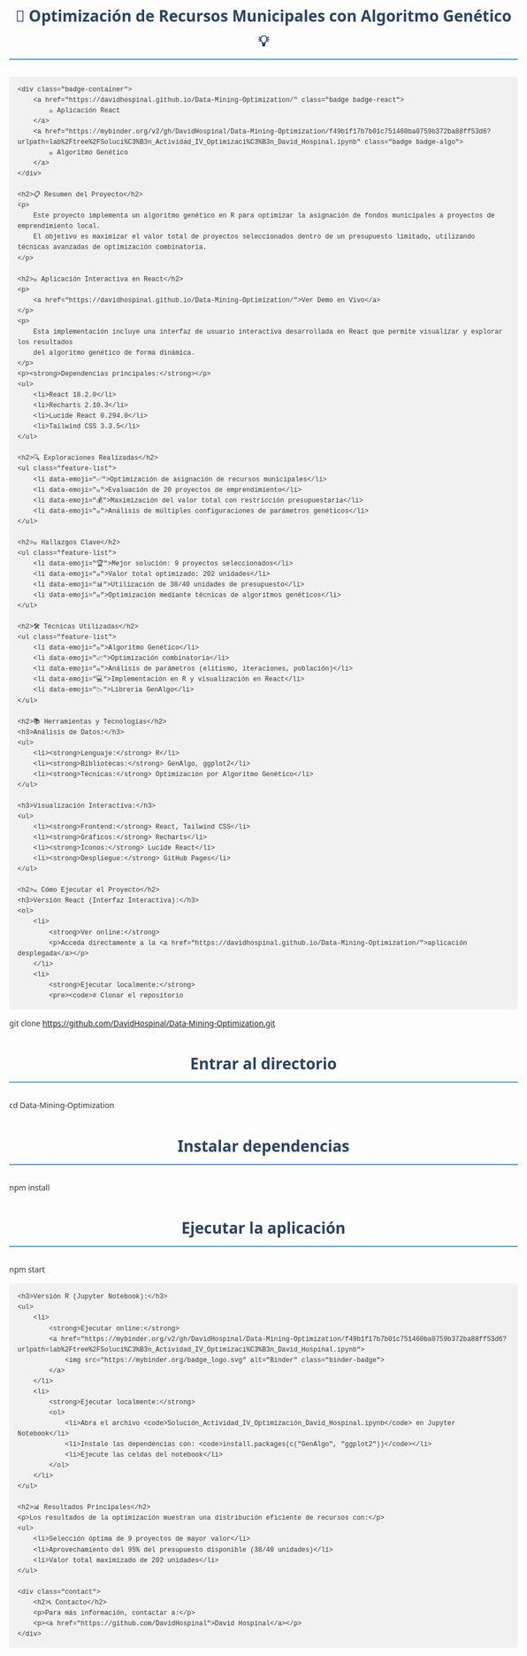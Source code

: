 <!DOCTYPE html>
<html lang="es">
<head>
    <meta charset="UTF-8">
    <meta name="viewport" content="width=device-width, initial-scale=1.0">
    <title>Data Mining Optimization - Algoritmo Genético</title>
    <style>
        body {
            font-family: 'Segoe UI', Tahoma, Geneva, Verdana, sans-serif;
            line-height: 1.6;
            color: #333;
            max-width: 1000px;
            margin: 0 auto;
            padding: 20px;
        }
        h1, h2 {
            color: #2a4365;
        }
        h1 {
            text-align: center;
            border-bottom: 2px solid #4299e1;
            padding-bottom: 10px;
            margin-bottom: 30px;
        }
        h2 {
            border-left: 4px solid #4299e1;
            padding-left: 10px;
            margin-top: 30px;
        }
        .badge {
            display: inline-block;
            padding: 8px 12px;
            margin: 5px;
            border-radius: 5px;
            color: white;
            font-weight: bold;
            text-decoration: none;
            font-size: 14px;
        }
        .badge-react {
            background-color: #61DAFB;
            color: #282c34;
        }
        .badge-algo {
            background-color: #4B8BBE;
        }
        .badge-container {
            text-align: center;
            margin: 20px 0;
        }
        .feature-list {
            list-style-type: none;
            padding-left: 5px;
        }
        .feature-list li {
            margin-bottom: 8px;
            position: relative;
            padding-left: 30px;
        }
        .feature-list li::before {
            content: attr(data-emoji);
            position: absolute;
            left: 0;
            top: 0;
        }
        code {
            background-color: #f1f1f1;
            padding: 2px 5px;
            border-radius: 3px;
            font-family: Consolas, Monaco, 'Courier New', monospace;
        }
        pre {
            background-color: #f1f1f1;
            padding: 15px;
            border-radius: 5px;
            overflow-x: auto;
        }
        .binder-badge {
            vertical-align: middle;
        }
        .contact {
            margin-top: 40px;
            text-align: center;
            padding: 20px;
            background-color: #f8f9fa;
            border-radius: 8px;
        }
    </style>
</head>
<body>
    <h1>🧩 Optimización de Recursos Municipales con Algoritmo Genético 💡</h1>
    
    <div class="badge-container">
        <a href="https://davidhospinal.github.io/Data-Mining-Optimization/" class="badge badge-react">
            📱 Aplicación React
        </a>
        <a href="https://mybinder.org/v2/gh/DavidHospinal/Data-Mining-Optimization/f49b1f17b7b01c751460ba0759b372ba88ff53d6?urlpath=lab%2Ftree%2FSoluci%C3%B3n_Actividad_IV_Optimizaci%C3%B3n_David_Hospinal.ipynb" class="badge badge-algo">
            🧬 Algoritmo Genético
        </a>
    </div>

    <h2>📋 Resumen del Proyecto</h2>
    <p>
        Este proyecto implementa un algoritmo genético en R para optimizar la asignación de fondos municipales a proyectos de emprendimiento local. 
        El objetivo es maximizar el valor total de proyectos seleccionados dentro de un presupuesto limitado, utilizando técnicas avanzadas de optimización combinatoria.
    </p>

    <h2>📱 Aplicación Interactiva en React</h2>
    <p>
        <a href="https://davidhospinal.github.io/Data-Mining-Optimization/">Ver Demo en Vivo</a>
    </p>
    <p>
        Esta implementación incluye una interfaz de usuario interactiva desarrollada en React que permite visualizar y explorar los resultados 
        del algoritmo genético de forma dinámica.
    </p>
    <p><strong>Dependencias principales:</strong></p>
    <ul>
        <li>React 18.2.0</li>
        <li>Recharts 2.10.3</li>
        <li>Lucide React 0.294.0</li>
        <li>Tailwind CSS 3.3.5</li>
    </ul>

    <h2>🔍 Exploraciones Realizadas</h2>
    <ul class="feature-list">
        <li data-emoji="✅">Optimización de asignación de recursos municipales</li>
        <li data-emoji="🔢">Evaluación de 20 proyectos de emprendimiento</li>
        <li data-emoji="💰">Maximización del valor total con restricción presupuestaria</li>
        <li data-emoji="🧮">Análisis de múltiples configuraciones de parámetros genéticos</li>
    </ul>

    <h2>🔑 Hallazgos Clave</h2>
    <ul class="feature-list">
        <li data-emoji="🏆">Mejor solución: 9 proyectos seleccionados</li>
        <li data-emoji="💸">Valor total optimizado: 202 unidades</li>
        <li data-emoji="📊">Utilización de 38/40 unidades de presupuesto</li>
        <li data-emoji="🚀">Optimización mediante técnicas de algoritmos genéticos</li>
    </ul>

    <h2>🛠️ Técnicas Utilizadas</h2>
    <ul class="feature-list">
        <li data-emoji="🧬">Algoritmo Genético</li>
        <li data-emoji="📈">Optimización combinatoria</li>
        <li data-emoji="🔬">Análisis de parámetros (elitismo, iteraciones, población)</li>
        <li data-emoji="💻">Implementación en R y visualización en React</li>
        <li data-emoji="📉">Librería GenAlgo</li>
    </ul>

    <h2>📚 Herramientas y Tecnologías</h2>
    <h3>Análisis de Datos:</h3>
    <ul>
        <li><strong>Lenguaje:</strong> R</li>
        <li><strong>Bibliotecas:</strong> GenAlgo, ggplot2</li>
        <li><strong>Técnicas:</strong> Optimización por Algoritmo Genético</li>
    </ul>

    <h3>Visualización Interactiva:</h3>
    <ul>
        <li><strong>Frontend:</strong> React, Tailwind CSS</li>
        <li><strong>Gráficos:</strong> Recharts</li>
        <li><strong>Iconos:</strong> Lucide React</li>
        <li><strong>Despliegue:</strong> GitHub Pages</li>
    </ul>

    <h2>🚀 Cómo Ejecutar el Proyecto</h2>
    <h3>Versión React (Interfaz Interactiva):</h3>
    <ol>
        <li>
            <strong>Ver online:</strong>
            <p>Acceda directamente a la <a href="https://davidhospinal.github.io/Data-Mining-Optimization/">aplicación desplegada</a></p>
        </li>
        <li>
            <strong>Ejecutar localmente:</strong>
            <pre><code># Clonar el repositorio
git clone https://github.com/DavidHospinal/Data-Mining-Optimization.git

# Entrar al directorio
cd Data-Mining-Optimization

# Instalar dependencias
npm install

# Ejecutar la aplicación
npm start</code></pre>
        </li>
    </ol>

    <h3>Versión R (Jupyter Notebook):</h3>
    <ul>
        <li>
            <strong>Ejecutar online:</strong>
            <a href="https://mybinder.org/v2/gh/DavidHospinal/Data-Mining-Optimization/f49b1f17b7b01c751460ba0759b372ba88ff53d6?urlpath=lab%2Ftree%2FSoluci%C3%B3n_Actividad_IV_Optimizaci%C3%B3n_David_Hospinal.ipynb">
                <img src="https://mybinder.org/badge_logo.svg" alt="Binder" class="binder-badge">
            </a>
        </li>
        <li>
            <strong>Ejecutar localmente:</strong>
            <ol>
                <li>Abra el archivo <code>Solución_Actividad_IV_Optimización_David_Hospinal.ipynb</code> en Jupyter Notebook</li>
                <li>Instale las dependencias con: <code>install.packages(c("GenAlgo", "ggplot2"))</code></li>
                <li>Ejecute las celdas del notebook</li>
            </ol>
        </li>
    </ul>

    <h2>📊 Resultados Principales</h2>
    <p>Los resultados de la optimización muestran una distribución eficiente de recursos con:</p>
    <ul>
        <li>Selección óptima de 9 proyectos de mayor valor</li>
        <li>Aprovechamiento del 95% del presupuesto disponible (38/40 unidades)</li>
        <li>Valor total maximizado de 202 unidades</li>
    </ul>

    <div class="contact">
        <h2>📞 Contacto</h2>
        <p>Para más información, contactar a:</p>
        <p><a href="https://github.com/DavidHospinal">David Hospinal</a></p>
    </div>
</body>
</html>
